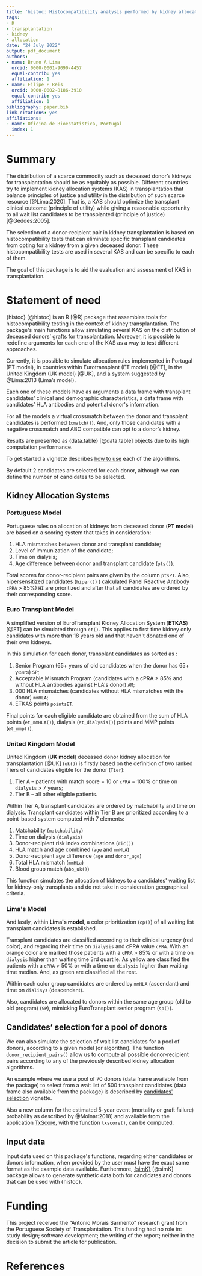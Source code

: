 ```yaml
---
title: 'histoc: Histocompatibility analysis performed by kidney allocation systems'
tags:
- R
- transplantation
- kidney
- allocation
date: "24 July 2022"
output: pdf_document
authors:
- name: Bruno A Lima
  orcid: 0000-0001-9090-4457
  equal-contrib: yes
  affiliation: 1
- name: Filipe P Reis
  orcid: 0000-0002-8186-3910
  equal-contrib: yes
  affiliation: 1
bibliography: paper.bib
link-citations: yes
affiliations:
- name: Oficina de Bioestatistica, Portugal
  index: 1
---
```


# Summary

The distribution of a scarce commodity such as deceased donor’s kidneys for transplantation should be as equitably as possible. Different countries try to implement kidney allocation systems (KAS) in transplantation that balance principles of justice and utility in the distribution of such scarce resource [@Lima:2020]. That is, a KAS should optimize the transplant clinical outcome (principle of utility) while giving a reasonable opportunity to all wait list candidates to be transplanted (principle of justice) [@Geddes:2005].

The selection of a donor-recipient pair in kidney transplantation is based on histocompatibility tests that can eliminate specific transplant candidates from opting for a kidney from a given deceased donor. These histocompatibility tests are used in several KAS and can be specific to each of them.

The goal of this package is to aid the evaluation and assessment of KAS in transplantation.

# Statement of need

{histoc} [@histoc] is an R [@R] package that assembles tools for histocompatibility testing in the context of kidney transplantation. The package's main functions allow simulating several KAS on the distribution of deceased donors’ grafts for transplantation. Moreover, it is possible to redefine arguments for each one of the KAS as a way to test different approaches.

Currently, it is possible to simulate allocation rules implemented in Portugal (PT model), in countries within Eurotransplant (ET model) [@ET], in the United Kingdom (UK model) [@UK], and a system suggested by @Lima:2013 (Lima’s model).

Each one of these models have as arguments a data frame with transplant candidates’ clinical and demographic characteristics, a data frame with candidates’ HLA antibodies and potential donor's information.

For all the models a virtual crossmatch between the donor and transplant candidates is performed (`xmatch()`). And, only those candidates with a negative crossmatch and ABO compatible can opt to a donor’s kidney.

Results are presented as {data.table} [@data.table] objects due to its high computation performance.

To get started a vignette describes [how to use](https://txopen.github.io/histoc/articles/how_to.html) each of the algorithms.

By default 2 candidates are selected for each donor, although we can define the number of candidates to be selected.

## Kidney Allocation Systems

### Portuguese Model

Portuguese rules on allocation of kidneys from deceased donor (**PT model**) are based on a scoring system that takes in consideration:  
1. HLA mismatches between donor and transplant candidate; 
1. Level of immunization of the candidate; 
1. Time on dialysis;
1. Age difference between donor and transplant candidate (`pts()`). 

Total scores for donor-recipient pairs are given by the column `ptsPT`. Also, hipersensitized candidates (`hiper()`) ( calculated Panel Reactive Antibody `cPRA` > 85%) `HI` are prioritized and after that
all candidates are ordered by their corresponding score.

### Euro Transplant Model

A simplified version of EuroTransplant Kidney Allocation System (**ETKAS**) [@ET] can be simulated through `et()`. This applies to first time kidney only candidates with more than 18 years old and that haven't donated one of their own kidneys.  

In this simulation for each donor, transplant candidates as sorted as :

1. Senior Program (65+ years of old candidates when the donor has 65+ years) `SP`;
1. Acceptable Mismatch Program (candidates with a cPRA > 85% and without HLA antibodies against HLA's donor) `AM`;
1. 000 HLA mismatches (candidates without HLA mismatches with the donor) `mmHLA`;
1. ETKAS points `pointsET`.

Final points for each eligible candidate are obtained from the sum of HLA points (`et_mmHLA()`), dialysis (`et_dialysis()`) points and MMP points (`et_mmp()`).

### United Kingdom Model

United Kingdom (**UK model**) deceased donor kidney allocation for transplantation [@UK] (`uk()`) is firstly based on the definition of two ranked Tiers of candidates eligible for the donor (`Tier`):

1. Tier A – patients with match score = 10 or `cPRA` = 100% or time on `dialysis` > 7 years;
1. Tier B – all other eligible patients.

Within Tier A, transplant candidates are ordered by matchability and time on dialysis. Transplant candidates within Tier B are prioritized according to a point-based system computed with 7 elements:

1. Matchability (`matchability`)
1. Time on dialysis (`dialysis`)
1. Donor-recipient risk index combinations (`ric()`)
1. HLA match and age combined (`age` and `mmHLA`)
1. Donor-recipient age difference (`age` and `donor_age`)
1. Total HLA mismatch (`mmHLa`)
1. Blood group match (`abo_uk()`)

This function simulates the allocation of kidneys to a candidates' waiting list for kidney-only transplants and do not take in consideration geographical criteria.

### Lima's Model

And lastly, within **Lima's model**, a color prioritization (`cp()`) of all waiting list transplant candidates is established.

Transplant candidates are classified according to their clinical urgency (red color), and regarding their time on `dialysis` and cPRA value `cPRA`. With an orange color are marked those patients with a `cPRA` > 85% or with a time on `dialysis` higher than waiting time 3rd quartile. As yellow are classified the patients with a `cPRA` > 50% or with a time on `dialysis` higher than waiting time median. And, as green are classified all the rest.

Within each color group candidates are ordered by `mmHLA` (ascendant) and time on `dialisys` (descendant).

Also, candidates are allocated to donors within the same age group (old to old program) (`SP`), mimicking EuroTransplant senior program (`sp()`).

## Candidates’ selection for a pool of donors

We can also simulate the selection of wait list candidates for a pool of donors, according to a given model (or algorithm). 
The function `donor_recipient_pairs()` allow us to compute all possible donor-recipient pairs according to any of the previously described kidney allocation algorithms. 

An example where we use a pool of 70 donors (data frame available from the package) to select from a wait list of 500 transplant candidates (data frame also available from the package) is described by [candidates' selection](https://txopen.github.io/histoc/articles/cand_select.html) vignette.


Also a new column for the estimated 5-year event (mortality or graft failure) probability as described by @Molnar:2018] and available from the application [TxScore](https://balima.shinyapps.io/scoreTx/), with the function `txscore()`, can be computed.

## Input data

Input data used on this package's functions, regarding either candidates or donors information, when provided by the user must have the exact same format as the example data available. Furthermore, [{simK}](https://github.com/txopen/simK) [@simK] package allows to generate synthetic data both for candidates and donors that can be used with {histoc}.  

# Funding

This project received the “Antonio Morais Sarmento” research grant from the Portuguese Society of Transplantation. This funding had no role in: study design; software development; the writing of the report; neither in the decision to submit the article for publication.

# References
